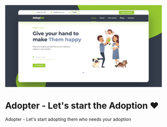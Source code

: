 <img src="img/adopter-meta.png">

# Adopter - Let's start the Adoption ❤️
Adopter - Let's start adopting them who needs your adoption
